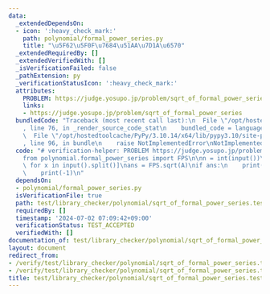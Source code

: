 ```yaml
---
data:
  _extendedDependsOn:
  - icon: ':heavy_check_mark:'
    path: polynomial/formal_power_series.py
    title: "\u5F62\u5F0F\u7684\u51AA\u7D1A\u6570"
  _extendedRequiredBy: []
  _extendedVerifiedWith: []
  _isVerificationFailed: false
  _pathExtension: py
  _verificationStatusIcon: ':heavy_check_mark:'
  attributes:
    PROBLEM: https://judge.yosupo.jp/problem/sqrt_of_formal_power_series
    links:
    - https://judge.yosupo.jp/problem/sqrt_of_formal_power_series
  bundledCode: "Traceback (most recent call last):\n  File \"/opt/hostedtoolcache/PyPy/3.10.14/x64/lib/pypy3.10/site-packages/onlinejudge_verify/documentation/build.py\"\
    , line 76, in _render_source_code_stat\n    bundled_code = language.bundle(\n\
    \  File \"/opt/hostedtoolcache/PyPy/3.10.14/x64/lib/pypy3.10/site-packages/onlinejudge_verify/languages/python.py\"\
    , line 96, in bundle\n    raise NotImplementedError\nNotImplementedError\n"
  code: "# verification-helper: PROBLEM https://judge.yosupo.jp/problem/sqrt_of_formal_power_series\n\
    from polynomial.formal_power_series import FPS\n\nn = int(input())\nA = [int(x)\
    \ for x in input().split()]\nans = FPS.sqrt(A)\nif ans:\n    print(*ans)\nelse:\n\
    \    print(-1)\n"
  dependsOn:
  - polynomial/formal_power_series.py
  isVerificationFile: true
  path: test/library_checker/polynomial/sqrt_of_formal_power_series.test.py
  requiredBy: []
  timestamp: '2024-07-02 07:09:42+09:00'
  verificationStatus: TEST_ACCEPTED
  verifiedWith: []
documentation_of: test/library_checker/polynomial/sqrt_of_formal_power_series.test.py
layout: document
redirect_from:
- /verify/test/library_checker/polynomial/sqrt_of_formal_power_series.test.py
- /verify/test/library_checker/polynomial/sqrt_of_formal_power_series.test.py.html
title: test/library_checker/polynomial/sqrt_of_formal_power_series.test.py
---
```

